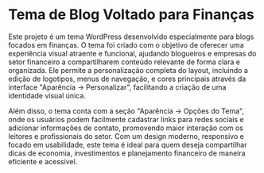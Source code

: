 # Tema de Blog Voltado para Finanças

Este projeto é um tema WordPress desenvolvido especialmente para blogs focados em finanças. O tema foi criado com o objetivo de oferecer uma experiência visual atraente e funcional, ajudando blogueiros e empresas do setor financeiro a compartilharem conteúdo relevante de forma clara e organizada. Ele permite a personalização completa do layout, incluindo a edição de logotipos, menus de navegação, e cores principais através da interface "Aparência -> Personalizar", facilitando a criação de uma identidade visual única.

Além disso, o tema conta com a seção "Aparência -> Opções do Tema", onde os usuários podem facilmente cadastrar links para redes sociais e adicionar informações de contato, promovendo maior interação com os leitores e profissionais do setor. Com um design moderno, responsivo e focado em usabilidade, este tema é ideal para quem deseja compartilhar dicas de economia, investimentos e planejamento financeiro de maneira eficiente e acessível.

